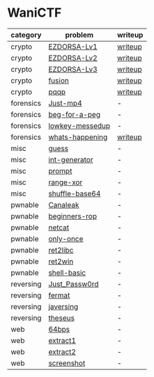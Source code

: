 # WaniCTF

category | problem | writeup
--- | --- | ---
crypto | [EZDORSA-Lv1](crypto/EZDORSA-Lv1) | [writeup](crypto/EZDORSA-Lv1/writeup.md)
crypto | [EZDORSA-Lv2](crypto/EZDORSA-Lv2) | [writeup](crypto/EZDORSA-Lv2/writeup.md)
crypto | [EZDORSA-Lv3](crypto/EZDORSA-Lv3) | [writeup](crypto/EZDORSA-Lv3/writeup.md)
crypto | [fusion](crypto/fusion) | [writeup](crypto/fusion/writeup.md)
crypto | [pqqp](crypto/pqqp) | [writeup](crypto/pqqp/writeup.md)
forensics | [Just-mp4](forensics/Just-mp4) | -
forensics | [beg-for-a-peg](forensics/beg-for-a-peg) | -
forensics | [lowkey-messedup](forensics/lowkey-messedup) | -
forensics | [whats-happening](forensics/whats-happening) | [writeup](forensics/whats-happening/writeup.md)
misc | [guess](misc/guess) | -
misc | [int-generator](misc/int-generator) | -
misc | [prompt](misc/prompt) | -
misc | [range-xor](misc/range-xor) | -
misc | [shuffle-base64](misc/shuffle-base64) | -
pwnable | [Canaleak](pwnable/Canaleak) | -
pwnable | [beginners-rop](pwnable/beginners-rop) | -
pwnable | [netcat](pwnable/netcat) | -
pwnable | [only-once](pwnable/only-once) | -
pwnable | [ret2libc](pwnable/ret2libc) | -
pwnable | [ret2win](pwnable/ret2win) | -
pwnable | [shell-basic](pwnable/shell-basic) | -
reversing | [Just_Passw0rd](reversing/Just_Passw0rd) | -
reversing | [fermat](reversing/fermat) | -
reversing | [javersing](reversing/javersing) | -
reversing | [theseus](reversing/theseus) | -
web | [64bps](web/64bps) | -
web | [extract1](web/extract1) | -
web | [extract2](web/extract2) | -
web | [screenshot](web/screenshot) | -
